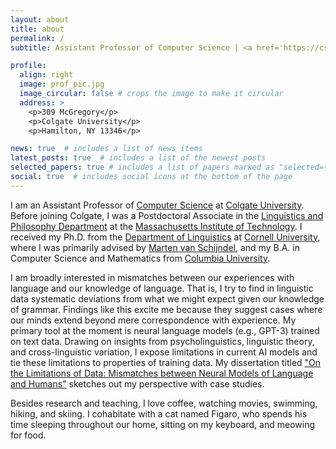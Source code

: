 ```yaml
---
layout: about
title: about
permalink: /
subtitle: Assistant Professor of Computer Science | <a href='https://cs.colgate.edu/'> Colgate University.</a> 

profile:
  align: right
  image: prof_pic.jpg
  image_circular: false # crops the image to make it circular
  address: >
    <p>309 McGregory</p>
    <p>Colgate University</p>
    <p>Hamilton, NY 13346</p>

news: true  # includes a list of news items
latest_posts: true  # includes a list of the newest posts
selected_papers: true # includes a list of papers marked as "selected={true}"
social: true  # includes social icons at the bottom of the page
---
```


I am an Assistant Professor of <a href='https://www.cs.colgate.edu/'>Computer
Science</a> at <a href='https://www.colgate.edu/'> Colgate University</a>.
Before joining Colgate, I was a Postdoctoral Associate in the <a
href='https://linguistics.mit.edu/'>Linguistics and Philosophy Department</a> at
the <a href='https://www.mit.edu/'>Massachusetts Institute of Technology</a>. I
received my Ph.D. from the <a href='https://linguistics.cornell.edu/'>Department
of Linguistics</a> at <a href='https://www.cornell.edu/'>Cornell University</a>,
where I was primarily advised by <a href='https://vansky.github.io/'>Marten van
Schijndel</a>, and my B.A. in Computer Science and Mathematics from <a
href='https://www.columbia.edu/'>Columbia University</a>. 

I am broadly interested in mismatches between our experiences with language and
our knowledge of language. That is, I try to find in linguistic data systematic
deviations from what we might expect given our knowledge of grammar. Findings
like this excite me because they suggest cases where our minds extend beyond
mere correspondence with experience. My primary tool at the moment is
neural language models (e.g., GPT-3) trained on text data. Drawing on insights
from psycholinguistics, linguistic theory, and cross-linguistic variation, I
expose limitations in current AI models and tie these limitations to properties
of training data. My dissertation titled <a
href='../assets/pdf/DavisDissertation.pdf'>"On the Limitations of Data: Mismatches
between Neural Models of Language and Humans"</a> sketches out my perspective with
case studies.  

Besides research and teaching, I love coffee, watching movies, swimming, hiking,
and skiing. I cohabitate with a cat named Figaro, who spends his time sleeping
throughout our home, sitting on my keyboard, and meowing for food.
